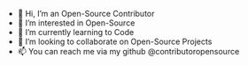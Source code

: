 - 👋 Hi, I’m an Open-Source Contributor
- 👀 I’m interested in Open-Source
- 🌱 I’m currently learning to Code
- 💞️ I’m looking to collaborate on Open-Source Projects
- 📫 You can reach me via my github @contributoropensource

<!---
contributoropensource/contributoropensource is a ✨ special ✨ repository because its `README.md` (this file) appears on your GitHub profile.
You can click the Preview link to take a look at your changes.
--->
